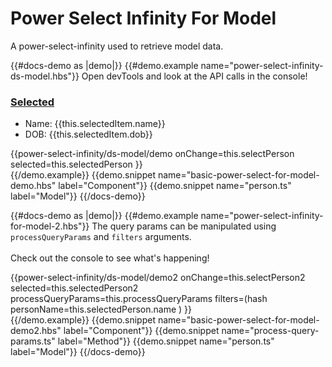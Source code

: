 # Power Select Infinity For Model

A power-select-infinity used to retrieve model data.

{{#docs-demo as |demo|}}
{{#demo.example name="power-select-infinity-ds-model.hbs"}}
Open devTools and look at the API calls in the console!

 <div class="mt-3">
<h3 class="mb-3">
<u>Selected</u>
</h3>
<ul>
<li>Name: {{this.selectedItem.name}}</li>
<li>DOB: {{this.selectedItem.dob}}</li>
</ul>
</div>
<div class="col-5 px-0">
{{power-select-infinity/ds-model/demo
                onChange=this.selectPerson
                selected=this.selectedPerson
            }}
</div>
{{/demo.example}}
{{demo.snippet name="basic-power-select-for-model-demo.hbs" label="Component"}}
{{demo.snippet name="person.ts" label="Model"}}
{{/docs-demo}}

{{#docs-demo as |demo|}}
{{#demo.example name="power-select-infinity-for-model-2.hbs"}}
The query params can be manipulated using `processQueryParams` and `filters` arguments.  
 <br>
Check out the console to see what's happening!

<div class="col-5 px-0 mt-3">
{{power-select-infinity/ds-model/demo2
                onChange=this.selectPerson2
                selected=this.selectedPerson2
                processQueryParams=this.processQueryParams
                filters=(hash
                    personName=this.selectedPerson.name
                )
            }}
</div>
{{/demo.example}}
{{demo.snippet name="basic-power-select-for-model-demo2.hbs" label="Component"}}
{{demo.snippet name="process-query-params.ts" label="Method"}}
{{demo.snippet name="person.ts" label="Model"}}
{{/docs-demo}}
